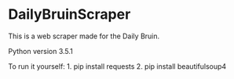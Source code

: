 # DailyBruinScraper
This is a web scraper made for the Daily Bruin.

Python version 3.5.1

To run it yourself:
    1. pip install requests
    2. pip install beautifulsoup4

